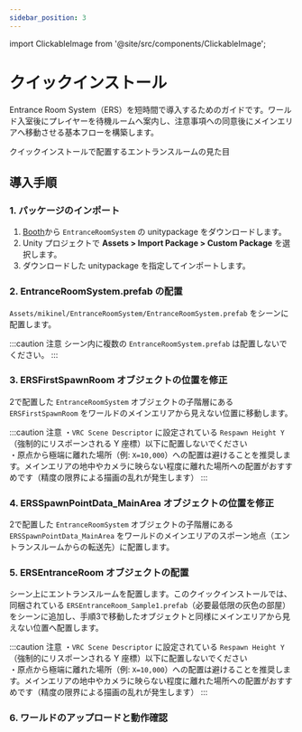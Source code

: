 ```yaml
---
sidebar_position: 3
---
```


import ClickableImage from '@site/src/components/ClickableImage';

# クイックインストール

Entrance Room System（ERS）を短時間で導入するためのガイドです。ワールド入室後にプレイヤーを待機ルームへ案内し、注意事項への同意後にメインエリアへ移動させる基本フローを構築します。

<ClickableImage src="/img/ers-quick-install-overview.png" alt="ERS クイックインストールの概要" />

<p style={{ textAlign: 'center' }}>クイックインストールで配置するエントランスルームの見た目</p>

## 導入手順

### 1. パッケージのインポート

1. [Booth](https://nmxi.booth.pm/)から `EntranceRoomSystem` の unitypackage をダウンロードします。
2. Unity プロジェクトで **Assets > Import Package > Custom Package** を選択します。
3. ダウンロードした unitypackage を指定してインポートします。

### 2. EntranceRoomSystem.prefab の配置

`Assets/mikinel/EntranceRoomSystem/EntranceRoomSystem.prefab` をシーンに配置します。

<ClickableImage src="/img/ers-prefab-in-scene.png" alt="EntranceRoomSystem Prefab 配置例" />

:::caution 注意
シーン内に複数の `EntranceRoomSystem.prefab` は配置しないでください。
:::

### 3. ERSFirstSpawnRoom オブジェクトの位置を修正

2で配置した `EntranceRoomSystem` オブジェクトの子階層にある `ERSFirstSpawnRoom` をワールドのメインエリアから見えない位置に移動します。

<ClickableImage src="/img/ers-first-spawn-room.png" alt="ERSFirstSpawnRoom 配置例" />

:::caution 注意
・`VRC Scene Descriptor` に設定されている `Respawn Height Y`（強制的にリスポーンされる Y 座標）以下に配置しないでください  
・原点から極端に離れた場所（例: `X=10,000`）への配置は避けることを推奨します。メインエリアの地中やカメラに映らない程度に離れた場所への配置がおすすめです（精度の限界による描画の乱れが発生します）
:::

### 4. ERSSpawnPointData_MainArea オブジェクトの位置を修正

2で配置した `EntranceRoomSystem` オブジェクトの子階層にある `ERSSpawnPointData_MainArea` をワールドのメインエリアのスポーン地点（エントランスルームからの転送先）に配置します。

<ClickableImage src="/img/ers-main-area-spawn-point.png" alt="ERSSpawnPointData_MainArea 配置例" />

### 5. ERSEntranceRoom オブジェクトの配置

シーン上にエントランスルームを配置します。このクイックインストールでは、同梱されている `ERSEntranceRoom_Sample1.prefab`（必要最低限の灰色の部屋）をシーンに追加し、手順3で移動したオブジェクトと同様にメインエリアから見えない位置へ配置します。

<ClickableImage src="/img/ers-entrance-room-sample.png" alt="ERSEntranceRoom 配置例" />

:::caution 注意
・`VRC Scene Descriptor` に設定されている `Respawn Height Y`（強制的にリスポーンされる Y 座標）以下に配置しないでください  
・原点から極端に離れた場所（例: `X=10,000`）への配置は避けることを推奨します。メインエリアの地中やカメラに映らない程度に離れた場所への配置がおすすめです（精度の限界による描画の乱れが発生します）
:::

### 6. ワールドのアップロードと動作確認
